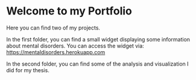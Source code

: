 # Welcome to my Portfolio

Here you can find two of my projects. 

In the first folder, you can find a small widget displaying some information about mental disorders. 
You can access the widget via: https://mentaldisorders.herokuapp.com

In the second folder, you can find some of the analysis and visualization I did for my thesis. 
